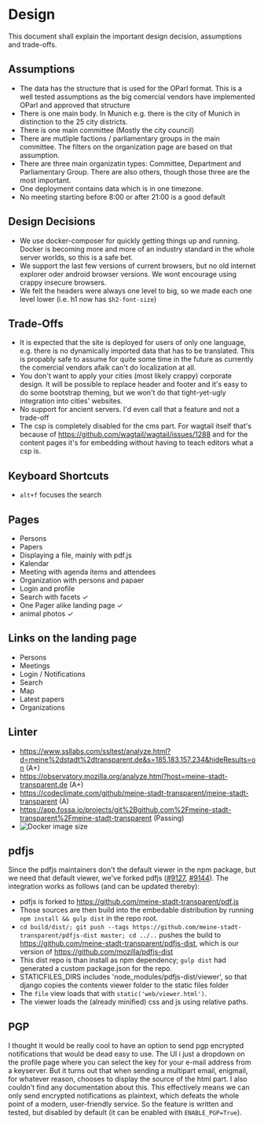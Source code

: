 # Design

This document shall explain the important design decision, assumptions and trade-offs.

## Assumptions

 * The data has the structure that is used for the OParl format. This is a well tested assumptions as the big comercial vendors have implemented OParl and approved that structure
 * There is one main body. In Munich e.g. there is the city of Munich in distinction to the 25 city districts.
 * There is one main committee (Mostly the city council)
 * There are mutliple factions / parliamentary groups in the main committee. The filters on the organization page are based on that assumption.
 * There are three main organizatin types: Committee, Department and Parliamentary Group. There are also others, though those three are the most important.
 * One deployment contains data which is in one timezone.
 * No meeting starting before 8:00 or after 21:00 is a good default

## Design Decisions
 * We use docker-composer for quickly getting things up and running. Docker is becoming more and more of an industry standard in the whole server worlds, so this is a safe bet.
 * We support the last few versions of current browsers, but no old internet explorer oder android browser versions. We wont encourage using crappy insecure browsers.
 * We felt the headers were always one level to big, so we made each one level lower (i.e. h1 now has `$h2-font-size`)

## Trade-Offs
 * It is expected that the site is deployed for users of only one language, e.g. there is no dynamically imported data that has to be translated. This is propably safe to assume for quite some time in the future as currently the comercial vendors afaik can't do localization at all.
 * You don't want to apply your cities (most likely crappy) corporate design. It will be possible to replace header and footer and it's easy to do some bootstrap theming, but we won't do that tight-yet-ugly integration into cities' websites.
 * No support for ancient servers. I'd even call that a feature and not a trade-off
 * The csp is completely disabled for the cms part. For wagtail itself that's because of https://github.com/wagtail/wagtail/issues/1288 and for the content pages it's for embedding without having to teach editors what a csp is.

## Keyboard Shortcuts
 * `alt+f` focuses the search

## Pages
 * Persons
 * Papers
 * Displaying a file, mainly with pdf.js
 * Kalendar
 * Meeting with agenda items and attendees
 * Organization with persons and papaer
 * Login and profile
 * Search with facets ✓
 * One Pager alike landing page ✓
 * animal photos ✓

## Links on the landing page
 * Persons
 * Meetings
 * Login / Notifications
 * Search
 * Map
 * Latest papers
 * Organizations

## Linter
 * https://www.ssllabs.com/ssltest/analyze.html?d=meine%2dstadt%2dtransparent.de&s=185.183.157.234&hideResults=on (A+)
 * https://observatory.mozilla.org/analyze.html?host=meine-stadt-transparent.de (A+)
 * https://codeclimate.com/github/meine-stadt-transparent/meine-stadt-transparent (A)
 * https://app.fossa.io/projects/git%2Bgithub.com%2Fmeine-stadt-transparent%2Fmeine-stadt-transparent (Passing)
 * ![Docker image size](https://img.shields.io/microbadger/image-size/konstin2/meine-stadt-transparent.svg)

## pdfjs

Since the pdfjs maintainers don't the default viewer in the npm package, but we need that default viewer, we've forked pdfjs ([#9127](https://github.com/mozilla/pdf.js/issues/9127), [#9144](https://github.com/mozilla/pdf.js/pull/9144)). The integration works as follows (and can be updated thereby):

 * pdfjs is forked to https://github.com/meine-stadt-transparent/pdf.js
 * Those sources are then build into the embedable distribution by running `npm install && gulp dist` in the repo root.
 * `cd build/dist/; git push --tags https://github.com/meine-stadt-transparent/pdfjs-dist master; cd ../..` pushes the build to https://github.com/meine-stadt-transparent/pdfjs-dist, which is our version of https://github.com/mozilla/pdfjs-dist
 * This dist repo is than install as npm dependency; `gulp dist` had generated a custom package.json for the repo.
 * STATICFILES_DIRS includes 'node_modules/pdfjs-dist/viewer', so that django copies the contents viewer folder to the static files folder
 * The `file` view loads that with `static('web/viewer.html')`.
 * The viewer loads the (already minified) css and js using relative paths.

## PGP

I thought it would be really cool to have an option to send pgp encrypted notifications that would be dead easy to use. The UI i just a dropdown on the profile page where you can select the key for your e-mail address from a keyserver. But it turns out that when sending a multipart email, enigmail, for whatever reason, chooses to display the source of the html part. I also couldn't find any documentation about this. This effectively means we can only send encrypted notifications as plaintext, which defeats the whole point of a modern, user-friendly service. So the feature is written and tested, but disabled by default (it can be enabled with `ENABLE_PGP=True`).
